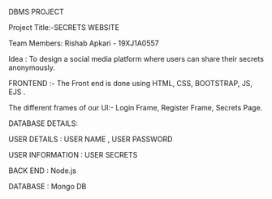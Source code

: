 DBMS PROJECT

Project Title:-SECRETS WEBSITE

Team Members: Rishab Apkari - 19XJ1A0557

Idea : To design a social media platform where users can share their secrets anonymously.

FRONTEND :- The Front end is done using HTML, CSS, BOOTSTRAP, JS, EJS .

The different frames of our UI:- Login Frame, Register Frame, Secrets Page.

DATABASE DETAILS:

USER DETAILS : USER NAME , USER PASSWORD

USER INFORMATION : USER SECRETS


BACK END : Node.js

DATABASE : Mongo DB
